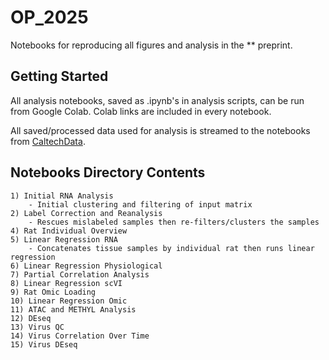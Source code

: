 # OP_2025

Notebooks for reproducing all figures and analysis in the ** preprint. 

## Getting Started

All analysis notebooks, saved as .ipynb's in analysis scripts, can be run from Google Colab. Colab links are included in every notebook. 

All saved/processed data used for analysis is streamed to the notebooks from [CaltechData](https://data.caltech.edu/).

## Notebooks Directory Contents
 	1) Initial RNA Analysis
		- Initial clustering and filtering of input matrix
	2) Label Correction and Reanalysis 
		- Rescues mislabeled samples then re-filters/clusters the samples
	4) Rat Individual Overview
	5) Linear Regression RNA
		- Concatenates tissue samples by individual rat then runs linear regression
	6) Linear Regression Physiological
	7) Partial Correlation Analysis
	8) Linear Regression scVI
	9) Rat Omic Loading
	10) Linear Regression Omic
	11) ATAC and METHYL Analysis
	12) DEseq 
	13) Virus QC
	14) Virus Correlation Over Time
	15) Virus DEseq
	